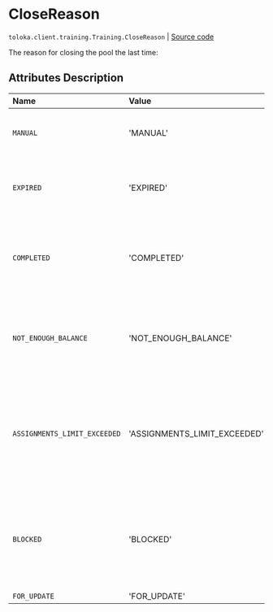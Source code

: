 # CloseReason
`toloka.client.training.Training.CloseReason` | [Source code](https://github.com/Toloka/toloka-kit/blob/v1.1.0.post1/src/client/training.py#L49)

The reason for closing the pool the last time:

## Attributes Description

| Name | Value | Description |
| :------| :-----------| :----------| 
`MANUAL`|'MANUAL'|<p>Closed by the requester.</p>
`EXPIRED`|'EXPIRED'|<p>Reached the date and time set in will_expire.</p>
`COMPLETED`|'COMPLETED'|<p>Closed automatically because all the pool tasks were completed.</p>
`NOT_ENOUGH_BALANCE`|'NOT_ENOUGH_BALANCE'|<p>Closed automatically because the Toloka account ran out of funds.</p>
`ASSIGNMENTS_LIMIT_EXCEEDED`|'ASSIGNMENTS_LIMIT_EXCEEDED'|<p>Closed automatically because it exceeded the limit on assigned task suites (maximum of 2 million).</p>
`BLOCKED`|'BLOCKED'|<p>Closed automatically because the requester&#x27;s account was blocked by a Toloka administrator.</p>
`FOR_UPDATE`|'FOR_UPDATE'|
